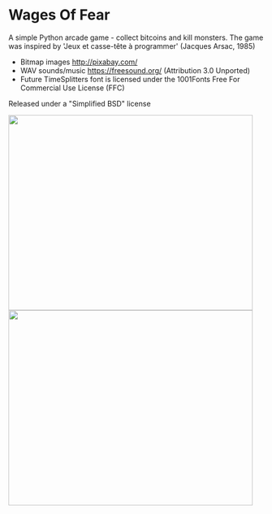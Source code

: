 # Wages Of Fear
A simple Python arcade game - collect bitcoins and kill monsters. The game was inspired by 'Jeux et casse-tête à programmer' (Jacques Arsac, 1985)

* Bitmap images http://pixabay.com/
* WAV sounds/music https://freesound.org/ (Attribution 3.0 Unported)
* Future TimeSplitters font is licensed under the 1001Fonts Free For Commercial Use License (FFC)

Released under a "Simplified BSD" license

<img src="https://cpw6cw.db.files.1drv.com/y4mQKO7o1Jxgxg9GBTIKnHctAS_ZhFcBBtg4vf57Oq2E70_os6FcYhQAi4FhFyQ1hXxNkNOTBtmdtz1LLORqM0MB4u8EzOrAoHfCxJwv2PYVxfYpGkyFUdB4Cs0GTKU-n_wykHAw-XJFxJxhuL7toZZxQGB1Ct5YEz1nXHuahefQsXsZuO_E421886RZht73Euf0jNzaXlBpY5R2S2Qe03HZA?width=481&height=384&cropmode=none" width="481" height="384" />
<img src="https://cpws5q.db.files.1drv.com/y4mmNj81jPCWd4riIjnLLean7XHRmFVVlDEIn9uliPBVeeByqiYWIb4ISN4rZAtI5mnqZ4dMOpZWICze5Y430709ogASzKAMVUOh7R5WGhcHRAuCygAVtgetd-KuQDLHb3LpM1ClN1uI4DaCiJYAnlCZPhaEBEDL5fqDKVuPijccrthe3l0mPdR7sFlri6BsyW0gmtE3p3Gfd_dLl3GwYC5NQ?width=481&height=384&cropmode=none" width="481" height="384" />
